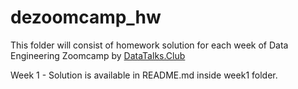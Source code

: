 # dezoomcamp_hw
This folder will consist of homework solution for each week of Data Engineering Zoomcamp by [DataTalks.Club](https://datatalks.club/)

Week 1 - Solution is available in README.md inside week1 folder.
